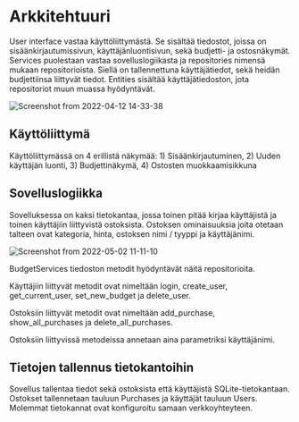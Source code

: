 # Arkkitehtuuri

User interface vastaa käyttöliittymästä. Se sisältää tiedostot, joissa on sisäänkirjautumissivun,
käyttäjänluontisivun, sekä budjetti- ja ostosnäkymät. Services puolestaan vastaa sovelluslogiikasta 
ja repositories nimensä mukaan repositorioista. Siellä on tallennettuna käyttäjätiedot, sekä heidän 
budjettiinsa liittyvät tiedot. Entities sisältää käyttäjätiedoston, jota repositoriot muun muassa hyödyntävät.

![Screenshot from 2022-04-12 14-33-38](https://user-images.githubusercontent.com/96332972/162951455-54bb2406-830a-4327-8935-193eec9b02b2.png)


## Käyttöliittymä

Käyttöliittymässä on 4 erillistä näkymää: 1) Sisäänkirjautuminen, 2) Uuden käyttäjän luonti, 3) Budjettinäkymä, 4) Ostosten muokkaamisikkuna


## Sovelluslogiikka

Sovelluksessa on kaksi tietokantaa, jossa toinen pitää kirjaa käyttäjistä ja toinen käyttäjiin liittyvistä ostoksista. Ostoksen ominaisuuksia 
joita otetaan talteen ovat kategoria, hinta, ostoksen nimi / tyyppi ja käyttäjänimi.

![Screenshot from 2022-05-02 11-11-10](https://user-images.githubusercontent.com/96332972/166204313-8d3f59a5-8dae-472d-aa7b-89d2f2543f4d.png)


BudgetServices tiedoston metodit hyödyntävät näitä repositorioita.

Käyttäjiin liittyvät metodit ovat nimeltään login, create_user, get_current_user, set_new_budget ja delete_user.

Ostoksiin liittyvät metodit ovat nimeltään add_purchase, show_all_purchases ja delete_all_purchases.

Ostoksiin liittyvissä metodeissa annetaan aina parametriksi käyttäjänimi.


## Tietojen tallennus tietokantoihin

Sovellus tallentaa tiedot sekä ostoksista että käyttäjistä SQLite-tietokantaan. Ostokset tallennetaan tauluun Purchases ja käyttäjät tauluun Users.
Molemmat tietokannat ovat konfiguroitu samaan verkkoyhteyteen.
